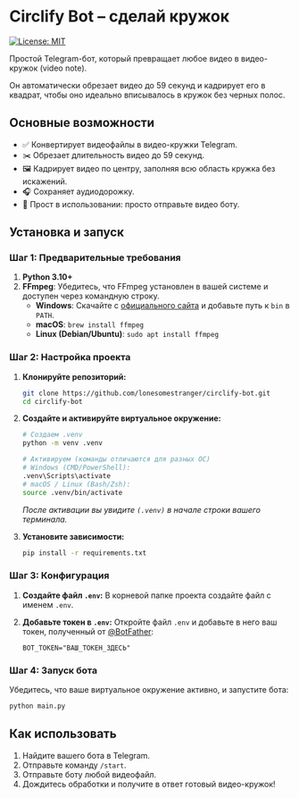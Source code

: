 # Circlify Bot – сделай кружок

[![License: MIT](https://img.shields.io/badge/License-MIT-yellow.svg)](https://opensource.org/licenses/MIT)

Простой Telegram-бот, который превращает любое видео в видео-кружок (video note).

Он автоматически обрезает видео до 59 секунд и кадрирует его в квадрат, чтобы оно идеально вписывалось в кружок без черных полос.

## Основные возможности

-   ✅ Конвертирует видеофайлы в видео-кружки Telegram.
-   ✂️ Обрезает длительность видео до 59 секунд.
-   🖼️ Кадрирует видео по центру, заполняя всю область кружка без искажений.
-   🎧 Сохраняет аудиодорожку.
-   🤖 Прост в использовании: просто отправьте видео боту.

## Установка и запуск

### Шаг 1: Предварительные требования

1.  **Python 3.10+**
2.  **FFmpeg**: Убедитесь, что FFmpeg установлен в вашей системе и доступен через командную строку.
    -   **Windows**: Скачайте с [официального сайта](https://ffmpeg.org/download.html) и добавьте путь к `bin` в `PATH`.
    -   **macOS**: `brew install ffmpeg`
    -   **Linux (Debian/Ubuntu)**: `sudo apt install ffmpeg`

### Шаг 2: Настройка проекта

1.  **Клонируйте репозиторий:**
    ```bash
    git clone https://github.com/lonesomestranger/circlify-bot.git
    cd circlify-bot
    ```

2.  **Создайте и активируйте виртуальное окружение:**
    ```bash
    # Создаем .venv
    python -m venv .venv

    # Активируем (команды отличаются для разных ОС)
    # Windows (CMD/PowerShell):
    .venv\Scripts\activate
    # macOS / Linux (Bash/Zsh):
    source .venv/bin/activate
    ```
    *После активации вы увидите `(.venv)` в начале строки вашего терминала.*

3.  **Установите зависимости:**
    ```bash
    pip install -r requirements.txt
    ```

### Шаг 3: Конфигурация

1.  **Создайте файл `.env`:**
    В корневой папке проекта создайте файл с именем `.env`.

2.  **Добавьте токен в `.env`:**
    Откройте файл `.env` и добавьте в него ваш токен, полученный от [@BotFather](https://t.me/BotFather):
    ```env
    BOT_TOKEN="ВАШ_ТОКЕН_ЗДЕСЬ"
    ```

### Шаг 4: Запуск бота

Убедитесь, что ваше виртуальное окружение активно, и запустите бота:
```bash
python main.py
```

## Как использовать

1.  Найдите вашего бота в Telegram.
2.  Отправьте команду `/start`.
3.  Отправьте боту любой видеофайл.
4.  Дождитесь обработки и получите в ответ готовый видео-кружок!
